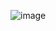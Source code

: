 
![image](https://user-images.githubusercontent.com/78222887/116789429-f1b8a580-aad8-11eb-995d-35c82e68f3e3.png)
